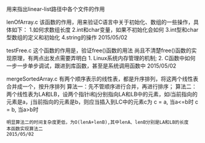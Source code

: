 用来指出linear-list路径中各个文件的作用

lenOfArray.c
	该函数的作用，用来验证C语言中关于初始化、数组的一些操作，具体如下：
	1.如何求数组长度
	2.int和char变量，如果不初始化会如何
	3.int型和char型数组的定义和初始化
	4.string的操作
	2015/05/02

testFree.c
    这个函数的作用是，验证free()函数的用法
    尚且不清楚free()函数的实现原理，有两点出发点需要弄明白
    1. Linux系统内存管理的机制;
    2. C函数中如何一步一步单步调试，跟进到库函数，甚至是系统调用函数中
	2015/05/02
	
mergeSortedArray.c
	有两个顺序表示的线性表，都是升序排列，将这两个线性表合并成一个，按升序排列
	算法一：先不管顺序进行合并，再进行排序；
	算法二：两个线性表为LA和LB，设两个指针i和j分别指向LA和LB中的元素，如i当前指向的元素是a，j当前指向的元素是b，则应当插入到LC中的元素c为
	c =  a,  当a<=b时
	c =  b,  当a>b时
	
	明显算法二的时间复杂度更低，为O(lenA+lenB),其中lenA、lenB分别是LA和LB的长度
	本函数实现算法二
	2015/05/02
